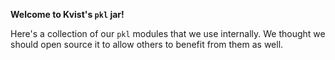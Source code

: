 **Welcome to Kvist's `pkl` jar!**

Here's a collection of our `pkl` modules that we use internally. We thought we should open source it to allow others
to benefit from them as well.
